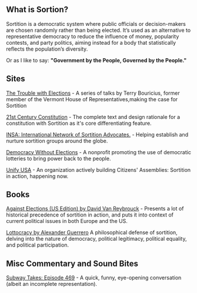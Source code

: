 ## What is Sortion?

Sortition is a democratic system where public officials or decision-makers are chosen randomly rather than being elected. It’s used as an alternative to representative democracy to reduce the influence of money, popularity contests, and party politics, aiming instead for a body that statistically reflects the population’s diversity.

Or as I like to say: **"Government by the People, Governed by the People."**

## Sites

[The Trouble with Elections](https://democracycreative.substack.com/p/the-trouble-with-elections) - A series of talks by Terry Bouricius, former member of the Vermont House of Representatives,making the case for Sortition

[21st Century Constitution](https://www.21st-century-constitution.org/) - The complete text and design rationale for a constitution with Sortition as it's core differentiating feature.

[INSA: International Network of Sortition Advocates.](https://insa.site/) - Helping establish and nurture sortition groups around the globe.

[Democracy Without Elections](https://www.democracywithoutelections.org/) - A nonprofit promoting the use of democratic lotteries to bring power back to the people.

[Unify USA](https://www.unify-usa.org/) - An organization actively building Citizens' Assemblies: Sortition in action, happening now.

## Books

[Against Elections (US Edition) by David Van Reybrouck](https://www.davidvanreybrouck.be/en/boeken/twee-monologen) - Presents a lot of historical precedence of sortition in action, and puts it into context of current political issues in both Europe and the US.

[Lottocracy by Alexander Guerrero](https://global.oup.com/academic/product/lottocracy-9780198938989)
A philosophical defense of sortition, delving into the nature of democracy, political legitimacy, political equality, and political participation.

## Misc Commentary and Sound Bites

[Subway Takes: Episode 469](https://www.instagram.com/reel/DNtNsF2XEtJ/?utm_source=ig_web_copy_link&igsh=MWpncnIxN2I4cWpheQ==) - A quick, funny, eye-opening conversation (albeit an incomplete representation).
